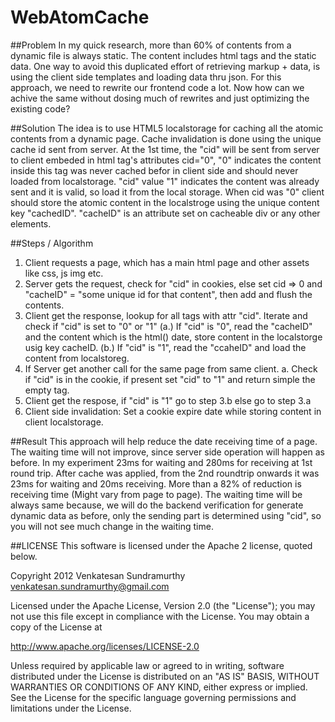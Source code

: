 WebAtomCache
============

##Problem
In my quick research, more than 60% of contents from a dynamic file is always static.
The content includes html tags and the static data. One way to avoid this duplicated
effort of retrieving markup + data, is using the client side templates and loading data thru json.
For this approach, we need to rewrite our frontend code a lot.
Now how can we achive the same without dosing much of rewrites and just optimizing the existing code?

##Solution
The idea is to use HTML5 localstorage for caching all the atomic contents from a dynamic page.
Cache invalidation is done using the unique cache id sent from server.
At the 1st time, the "cid" will be sent from server to client embeded in 
html tag's attributes cid="0", "0" indicates the content inside this tag was never cached befor
in client side and should never loaded from localstorage.
"cid" value "1" indicates the content was already sent and it is
valid, so load it from the local storage. When cid was "0" client should store the atomic content
in the localstroge using the unique content key "cachedID".
"cacheID" is an attribute set on cacheable div or any other elements.

##Steps / Algorithm

1. Client requests a page, which has a main html page and other assets like css, js img etc.
2. Server gets the request, check for "cid" in cookies, else set cid => 0 and
   "cacheID" = "some unique id for that content", then add and flush the contents.
3. Client get the response, lookup for all tags with attr "cid". Iterate and check if "cid" is set to "0" or "1"
    (a.) If "cid" is "0", read the "cacheID" and the content which is the html() date, store content in the localstorge usig key cacheID.
    (b.) If "cid" is "1", read the "ccaheID" and load the content from localstoreg. 
4. If Server get another call for the same page from same client.
   a. Check if "cid" is in the cookie, if present set "cid" to "1" and return simple the empty tag.
5. Client get the respose, if "cid" is "1" go to step 3.b else go to step 3.a
6. Client side invalidation: Set a cookie expire date while storing content in client localstorage.

##Result
This approach will help reduce the date receiving time of a page.
The waiting time will not improve, since server side operation will happen as before.
In my experiment 23ms for waiting and 280ms for receiving at 1st round trip.
After cache was applied, from the 2nd roundtrip onwards it was 23ms for waiting and 20ms receiving.
More than a 82% of reduction is receiving time (Might vary from page to page).
The waiting time will be always same
because, we will do the backend verification for generate dynamic data as before, only the sending
part is determined using "cid", so you will not see much change in the waiting time.

##LICENSE
This software is licensed under the Apache 2 license, quoted below.


Copyright 2012 Venkatesan Sundramurthy <venkatesan.sundramurthy@gmail.com>

Licensed under the Apache License, Version 2.0 (the "License"); you may not
use this file except in compliance with the License. You may obtain a copy of
the License at

http://www.apache.org/licenses/LICENSE-2.0

Unless required by applicable law or agreed to in writing, software
distributed under the License is distributed on an "AS IS" BASIS, WITHOUT
WARRANTIES OR CONDITIONS OF ANY KIND, either express or implied. See the
License for the specific language governing permissions and limitations under
the License.

